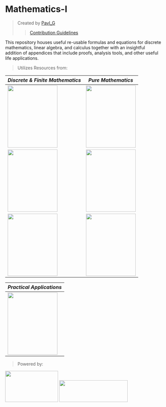 # Mathematics-I
> Created by [Pavl_G](https://github.com/Scrappers-glitch)
>> [Contribution Guidelines](https://github.com/Electrostat-Lab/.github/blob/main/CONTRIBUTING.md)

This repository houses useful re-usable formulas and equations for discrete mathematics, linear algebra, and calculus together with an insightful addition of appendices that include proofs, analysis tools, and other useful life applications.

> Utilizes Resources from:

| _Discrete & Finite Mathematics_ | _Pure Mathematics_ |
|----------|---------|
| <img width=160 height=200 src="https://github.com/Electrostat-Lab/Mathematics-I/assets/60224159/c100afd6-459c-48f2-ae1d-5aa387b3eff5"/> | <img width=160 height=200 src="https://github.com/Electrostat-Lab/Mathematics-I/assets/60224159/8006dfe9-80fa-4668-be6f-93726a708ea0"/> |
| <img width=160 height=200 src="https://github.com/Electrostat-Lab/Mathematics-I/assets/60224159/f3ce09d7-223a-46b1-a849-84271b15acc8"/> | <a href="https://link.springer.com/book/10.1007/978-3-319-91041-3"><img width=160 height=200 src="https://github.com/Electrostat-Lab/Mathematics-I/assets/60224159/04300248-da55-48f9-b9f8-23315d29535c"/></a> |
| <img width=160 height=200 src="https://github.com/Electrostat-Lab/Mathematics-I/assets/60224159/4207ea21-1cc3-4c11-a64a-042947122a21"/> | <a href="https://link.springer.com/book/10.1007/978-3-540-72122-2"><img width=160 height=200 src="https://github.com/Electrostat-Lab/Mathematics-I/assets/60224159/bee1c1a4-7d55-4697-a340-456a5e7df950"/></a> |

| _Practical Applications_ |
|--------------------------|
| <img width=160 height=200 src="https://github.com/Electrostat-Lab/Mathematics-I/assets/60224159/e589fc74-c6d4-428d-8941-c3857cee2d21"/> | 

> Powered by:

<a href="https://jekyllrb.com/"><img width=170 height=100 src="https://github.com/Electrostat-Lab/Mathematics-I/assets/60224159/e8f4ae7f-8dcf-498b-8856-661278875347"/></a> <a href="https://www.mathjax.org/"> <img width=220 height=70 src="https://github.com/Electrostat-Lab/Mathematics-I/assets/60224159/a3489889-5669-4a5b-ab94-a9a1155d85f5"/> </a>

